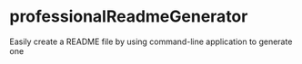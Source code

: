 # professionalReadmeGenerator
Easily create a README file by using command-line application to generate one
